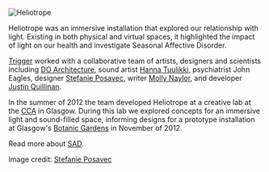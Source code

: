 ![Heliotrope](https://raw.github.com/justinq/heliotrope/develop/images/logo_rgb.jpg)

Heliotrope was an immersive installation that explored our relationship with light. Existing in both physical and virtual spaces, it highlighted the impact of light on our health and investigate Seasonal Affective Disorder.

[Trigger](http://www.triggerstuff.co.uk) worked with a collaborative team of artists, designers and scientists including [DO Architecture](http://www.do-architecture.co.uk), sound artist [Hanna Tuulikki](http://soundcloud.com/hanna-tuulikki), psychiatrist John Eagles, designer [Stefanie Posavec](http://www.itsbeenreal.co.uk), writer [Molly Naylor](http://mollynaylor.com), and developer [Justin Quillinan](http://justinq.net).

In the summer of 2012 the team developed Heliotrope at a creative lab at the [CCA](http://www.cca-glasgow.com/home) in Glasgow. During this lab we explored concepts for an immersive light and sound-filled space, informing designs for a prototype installation at Glasgow's [Botanic Gardens](http://www.glasgow.gov.uk/en/residents/parks_outdoors/parks_gardens/botanicgardens.htm) in November of 2012.

Read more about [SAD](http://www.rcpsych.ac.uk/mentalhealthinfo/problems/seasonalaffectivedisorders.aspx).

Image credit: [Stefanie Posavec](http://www.itsbeenreal.co.uk)
